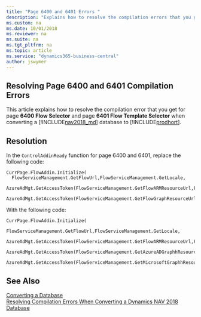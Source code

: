 ```yaml
---
title: "Page 6400 and 6401 Errors "
description: "Explains how to resolve the compilation errors that you get forPage 6400 and 6401 when converting a database from Dynamics NAV to Business Central."
ms.custom: na
ms.date: 10/01/2018
ms.reviewer: na
ms.suite: na
ms.tgt_pltfrm: na
ms.topic: article
ms.service: "dynamics365-business-central"
author: jswymer
---
```

## Resolving Page 6400 and 6401 Compilation Errors 
This article explains how to resolve the compilation error that you get for page **6400 Flow Selector** and page **6401 Flow Template Selector** when converting a [!INCLUDE[nav2018_md](../developer/includes/nav2018_md.md)] database to  [!INCLUDE[prodhort](../developer/includes/prodshort.md)].

## Resolution

In the `ControlAddinReady` function for page 6400 and 6401, replace the following code:

``` 
CurrPage.FlowAddin.Initialize(
  FlowServiceManagement.GetFlowUrl,FlowServiceManagement.GetLocale,
  AzureAdMgt.GetAccessToken(FlowServiceManagement.GetFlowARMResourceUrl,FlowServiceManagement.GetFlowResourceName,FALSE),
  AzureAdMgt.GetAccessToken(FlowServiceManagement.GetFlowGraphResourceUrl,FlowServiceManagement.GetFlowResourceName,FALSE));
```

With the following code:

```
CurrPage.FlowAddin.Initialize(
        FlowServiceManagement.GetFlowUrl,FlowServiceManagement.GetLocale,
        AzureAdMgt.GetAccessToken(FlowServiceManagement.GetFlowARMResourceUrl,FlowServiceManagement.GetFlowResourceName,FALSE),
        AzureAdMgt.GetAccessToken(FlowServiceManagement.GetAzureADGraphhResourceUrl,FlowServiceManagement.GetFlowResourceName,FALSE),
        AzureAdMgt.GetAccessToken(FlowServiceManagement.GetMicrosoftGraphhResourceUrl,FlowServiceManagement.GetFlowResourceName,FALSE));
```


## See Also  
 [Converting a Database](Converting-a-Database.md)  
 [Resolving Compilation Errors When Converting a Dynamics NAV 2018 Database](Resolve-Compile-Errors-When-Converting-Dynamics-NAV-2018-Database.md)  
